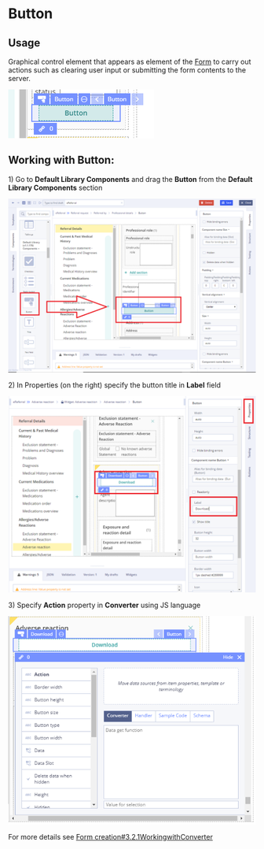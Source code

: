 # Button

## Usage <a id="Button-Usage"></a>

Graphical control element that appears as element of the [Form](../ehr-forms-forms-in-detail/) to carry out actions such as clearing user input or submitting the form contents to the server.

![](../.gitbook/assets/34839799.png)

## Working with Button: <a id="Button-WorkingwithButton:"></a>

1\) Go to **Default Library Components** and drag the **Button** from the **Default Library Components** section

![](../.gitbook/assets/34839598.png)

2\) In Properties \(on the right\) specify the button title in **Label** field

![](../.gitbook/assets/34839613.png)

3\) Specify **Action** property in **Converter** using JS language

![](../.gitbook/assets/34839634.png)

For more details see [Form creation\#3.2.1WorkingwithConverter](../ehr-forms-forms-in-detail/ehr-forms-form-creation.md#Formcreation-3.2.1WorkingwithConverter)

